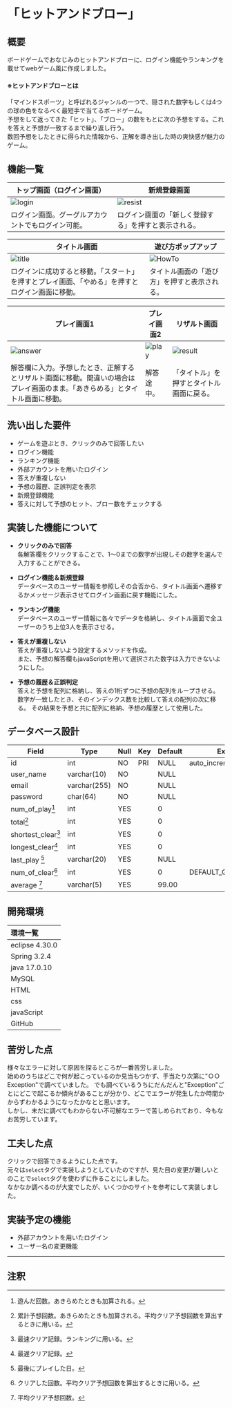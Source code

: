# 「ヒットアンドブロー」

## 概要
ボードゲームでおなじみのヒットアンドブローに、ログイン機能やランキングを載せてwebゲーム風に作成しました。

#### ※ヒットアンドブローとは  
  「マインドスポーツ」と呼ばれるジャンルの一つで、隠された数字もしくは4つの球の色をなるべく最短手で当てるボードゲーム。  
  予想をして返ってきた「ヒット」、「ブロー」の数をもとに次の予想をする。これを答えと予想が一致するまで繰り返し行う。  
  数回予想をしたときに得られた情報から、正解を導き出した時の爽快感が魅力のゲーム。

## 機能一覧

|トップ画面（ログイン画面）|新規登録画面|
|-----|-----|
|![login](https://private-user-images.githubusercontent.com/168606293/327324586-dbf07834-ff94-4711-bc92-dec307c832c6.png?jwt=eyJhbGciOiJIUzI1NiIsInR5cCI6IkpXVCJ9.eyJpc3MiOiJnaXRodWIuY29tIiwiYXVkIjoicmF3LmdpdGh1YnVzZXJjb250ZW50LmNvbSIsImtleSI6ImtleTUiLCJleHAiOjE3MTQ2Mjk3MzUsIm5iZiI6MTcxNDYyOTQzNSwicGF0aCI6Ii8xNjg2MDYyOTMvMzI3MzI0NTg2LWRiZjA3ODM0LWZmOTQtNDcxMS1iYzkyLWRlYzMwN2M4MzJjNi5wbmc_WC1BbXotQWxnb3JpdGhtPUFXUzQtSE1BQy1TSEEyNTYmWC1BbXotQ3JlZGVudGlhbD1BS0lBVkNPRFlMU0E1M1BRSzRaQSUyRjIwMjQwNTAyJTJGdXMtZWFzdC0xJTJGczMlMkZhd3M0X3JlcXVlc3QmWC1BbXotRGF0ZT0yMDI0MDUwMlQwNTU3MTVaJlgtQW16LUV4cGlyZXM9MzAwJlgtQW16LVNpZ25hdHVyZT0xZGQ2YWZkMzIxYjVmNjg4N2UwMDlhMDIyZDFmNzY0NDlkZDFkOWE4NWE2OWJiZGNkODAxNjg3NTg1MDNiMWVhJlgtQW16LVNpZ25lZEhlYWRlcnM9aG9zdCZhY3Rvcl9pZD0wJmtleV9pZD0wJnJlcG9faWQ9MCJ9.OqobfvDlrdrCfveBWMGEUEAxZcwDclTPJyF0Hitza8k)|![resist](https://private-user-images.githubusercontent.com/168606293/327324716-0f766655-29b0-4350-ab49-090bbfd5aa9f.png?jwt=eyJhbGciOiJIUzI1NiIsInR5cCI6IkpXVCJ9.eyJpc3MiOiJnaXRodWIuY29tIiwiYXVkIjoicmF3LmdpdGh1YnVzZXJjb250ZW50LmNvbSIsImtleSI6ImtleTUiLCJleHAiOjE3MTQ2Mjk3OTEsIm5iZiI6MTcxNDYyOTQ5MSwicGF0aCI6Ii8xNjg2MDYyOTMvMzI3MzI0NzE2LTBmNzY2NjU1LTI5YjAtNDM1MC1hYjQ5LTA5MGJiZmQ1YWE5Zi5wbmc_WC1BbXotQWxnb3JpdGhtPUFXUzQtSE1BQy1TSEEyNTYmWC1BbXotQ3JlZGVudGlhbD1BS0lBVkNPRFlMU0E1M1BRSzRaQSUyRjIwMjQwNTAyJTJGdXMtZWFzdC0xJTJGczMlMkZhd3M0X3JlcXVlc3QmWC1BbXotRGF0ZT0yMDI0MDUwMlQwNTU4MTFaJlgtQW16LUV4cGlyZXM9MzAwJlgtQW16LVNpZ25hdHVyZT04YTM2N2U5NTIwOWNlNWM1YjM5MjQyY2M0ZTcwY2E0NTdiZTU3MjBjNDcwYmQwZjJiNThkN2QyNmVmOTcxNjU2JlgtQW16LVNpZ25lZEhlYWRlcnM9aG9zdCZhY3Rvcl9pZD0wJmtleV9pZD0wJnJlcG9faWQ9MCJ9.JyW-0m1703tdtx3qbzfP1acM4R23m3Dg5_404qrgWr8)|
|ログイン画面。グーグルアカウントでもログイン可能。|ログイン画面の「新しく登録する」を押すと表示される。|

|タイトル画面|遊び方ポップアップ|
|-----|-----|
|![title](https://private-user-images.githubusercontent.com/168606293/327324186-73c22008-29e4-4997-be91-4ccf0a8764f4.png?jwt=eyJhbGciOiJIUzI1NiIsInR5cCI6IkpXVCJ9.eyJpc3MiOiJnaXRodWIuY29tIiwiYXVkIjoicmF3LmdpdGh1YnVzZXJjb250ZW50LmNvbSIsImtleSI6ImtleTUiLCJleHAiOjE3MTQ2Mjk2MDIsIm5iZiI6MTcxNDYyOTMwMiwicGF0aCI6Ii8xNjg2MDYyOTMvMzI3MzI0MTg2LTczYzIyMDA4LTI5ZTQtNDk5Ny1iZTkxLTRjY2YwYTg3NjRmNC5wbmc_WC1BbXotQWxnb3JpdGhtPUFXUzQtSE1BQy1TSEEyNTYmWC1BbXotQ3JlZGVudGlhbD1BS0lBVkNPRFlMU0E1M1BRSzRaQSUyRjIwMjQwNTAyJTJGdXMtZWFzdC0xJTJGczMlMkZhd3M0X3JlcXVlc3QmWC1BbXotRGF0ZT0yMDI0MDUwMlQwNTU1MDJaJlgtQW16LUV4cGlyZXM9MzAwJlgtQW16LVNpZ25hdHVyZT00OTJmMmFkOTY2ZGQxOGFkOGUwOTczMTI4ZjM1NDEzOGQ3ZmVmMzVkNDNkOGVlNWYyNDgzNTRlMjNiNDQ5MTRiJlgtQW16LVNpZ25lZEhlYWRlcnM9aG9zdCZhY3Rvcl9pZD0wJmtleV9pZD0wJnJlcG9faWQ9MCJ9.DwmutFdkajmcVuEpIj60V1Y2l8eC4Nb6-B1CP6e3o3w)|![HowTo](https://private-user-images.githubusercontent.com/168606293/327325038-decbc552-f4a4-4958-8e46-b822552850f0.png?jwt=eyJhbGciOiJIUzI1NiIsInR5cCI6IkpXVCJ9.eyJpc3MiOiJnaXRodWIuY29tIiwiYXVkIjoicmF3LmdpdGh1YnVzZXJjb250ZW50LmNvbSIsImtleSI6ImtleTUiLCJleHAiOjE3MTQ2Mjk4OTIsIm5iZiI6MTcxNDYyOTU5MiwicGF0aCI6Ii8xNjg2MDYyOTMvMzI3MzI1MDM4LWRlY2JjNTUyLWY0YTQtNDk1OC04ZTQ2LWI4MjI1NTI4NTBmMC5wbmc_WC1BbXotQWxnb3JpdGhtPUFXUzQtSE1BQy1TSEEyNTYmWC1BbXotQ3JlZGVudGlhbD1BS0lBVkNPRFlMU0E1M1BRSzRaQSUyRjIwMjQwNTAyJTJGdXMtZWFzdC0xJTJGczMlMkZhd3M0X3JlcXVlc3QmWC1BbXotRGF0ZT0yMDI0MDUwMlQwNTU5NTJaJlgtQW16LUV4cGlyZXM9MzAwJlgtQW16LVNpZ25hdHVyZT04MTkyMjlkNWJkZmU2MzcxNTUzZmViYTBmZjYxOWVhMzQ0ZGJiN2IwOTQwMDE5YzFkNTA5NWQzYjU5ZTMyODQ3JlgtQW16LVNpZ25lZEhlYWRlcnM9aG9zdCZhY3Rvcl9pZD0wJmtleV9pZD0wJnJlcG9faWQ9MCJ9.ZpM9KRRG-JwsszMTRVIT_i5fkq9m8pFNFCO09rYqHDc)|
|ログインに成功すると移動。「スタート」を押すとプレイ画面、「やめる」を押すとログイン画面に移動。|タイトル画面の「遊び方」を押すと表示される。|

|プレイ画面1|プレイ画面2|リザルト画面|
|-----|-----|-----|
|![answer](https://private-user-images.githubusercontent.com/168606293/327325144-246610ba-e9d9-4ee3-b275-a6a85e5e07e7.png?jwt=eyJhbGciOiJIUzI1NiIsInR5cCI6IkpXVCJ9.eyJpc3MiOiJnaXRodWIuY29tIiwiYXVkIjoicmF3LmdpdGh1YnVzZXJjb250ZW50LmNvbSIsImtleSI6ImtleTUiLCJleHAiOjE3MTQ2Mjk5MzQsIm5iZiI6MTcxNDYyOTYzNCwicGF0aCI6Ii8xNjg2MDYyOTMvMzI3MzI1MTQ0LTI0NjYxMGJhLWU5ZDktNGVlMy1iMjc1LWE2YTg1ZTVlMDdlNy5wbmc_WC1BbXotQWxnb3JpdGhtPUFXUzQtSE1BQy1TSEEyNTYmWC1BbXotQ3JlZGVudGlhbD1BS0lBVkNPRFlMU0E1M1BRSzRaQSUyRjIwMjQwNTAyJTJGdXMtZWFzdC0xJTJGczMlMkZhd3M0X3JlcXVlc3QmWC1BbXotRGF0ZT0yMDI0MDUwMlQwNjAwMzRaJlgtQW16LUV4cGlyZXM9MzAwJlgtQW16LVNpZ25hdHVyZT03MGEwYjIyYjAwM2RiMTEwNTMyNzM4NzhjMjJmZjI1ZDE2ODIyNjUwMGM4N2UzZTRmYTdjYjFjYWEwMTk0ZDIwJlgtQW16LVNpZ25lZEhlYWRlcnM9aG9zdCZhY3Rvcl9pZD0wJmtleV9pZD0wJnJlcG9faWQ9MCJ9.8_JZiTOvQjgFC8nZlodKvdgFmfksdrSMhQsYlQ-wBRI)|![play](https://private-user-images.githubusercontent.com/168606293/327324905-5ced71bd-1f35-409c-b960-361986d5da32.png?jwt=eyJhbGciOiJIUzI1NiIsInR5cCI6IkpXVCJ9.eyJpc3MiOiJnaXRodWIuY29tIiwiYXVkIjoicmF3LmdpdGh1YnVzZXJjb250ZW50LmNvbSIsImtleSI6ImtleTUiLCJleHAiOjE3MTQ2Mjk4NDcsIm5iZiI6MTcxNDYyOTU0NywicGF0aCI6Ii8xNjg2MDYyOTMvMzI3MzI0OTA1LTVjZWQ3MWJkLTFmMzUtNDA5Yy1iOTYwLTM2MTk4NmQ1ZGEzMi5wbmc_WC1BbXotQWxnb3JpdGhtPUFXUzQtSE1BQy1TSEEyNTYmWC1BbXotQ3JlZGVudGlhbD1BS0lBVkNPRFlMU0E1M1BRSzRaQSUyRjIwMjQwNTAyJTJGdXMtZWFzdC0xJTJGczMlMkZhd3M0X3JlcXVlc3QmWC1BbXotRGF0ZT0yMDI0MDUwMlQwNTU5MDdaJlgtQW16LUV4cGlyZXM9MzAwJlgtQW16LVNpZ25hdHVyZT00MThlZDYyYjYwZWY0ZTU2MDM0YWUyZTllMDY4ODlhNTNmMzg3YjliMzM4Nzg0M2RlYTBhNmNiNDEwNTg1OWQ1JlgtQW16LVNpZ25lZEhlYWRlcnM9aG9zdCZhY3Rvcl9pZD0wJmtleV9pZD0wJnJlcG9faWQ9MCJ9.YWlOncCdjH6y6l_MrKGpYiMmgzLWfzGyMzVwERUDI8I)|![result](https://private-user-images.githubusercontent.com/168606293/327325295-4f45e9a6-b356-4e06-b9bf-02def712fe2d.png?jwt=eyJhbGciOiJIUzI1NiIsInR5cCI6IkpXVCJ9.eyJpc3MiOiJnaXRodWIuY29tIiwiYXVkIjoicmF3LmdpdGh1YnVzZXJjb250ZW50LmNvbSIsImtleSI6ImtleTUiLCJleHAiOjE3MTQ2Mjk5NzEsIm5iZiI6MTcxNDYyOTY3MSwicGF0aCI6Ii8xNjg2MDYyOTMvMzI3MzI1Mjk1LTRmNDVlOWE2LWIzNTYtNGUwNi1iOWJmLTAyZGVmNzEyZmUyZC5wbmc_WC1BbXotQWxnb3JpdGhtPUFXUzQtSE1BQy1TSEEyNTYmWC1BbXotQ3JlZGVudGlhbD1BS0lBVkNPRFlMU0E1M1BRSzRaQSUyRjIwMjQwNTAyJTJGdXMtZWFzdC0xJTJGczMlMkZhd3M0X3JlcXVlc3QmWC1BbXotRGF0ZT0yMDI0MDUwMlQwNjAxMTFaJlgtQW16LUV4cGlyZXM9MzAwJlgtQW16LVNpZ25hdHVyZT0zZjQ1NTM1ZjFjYWQwNzc2M2VlMTk3MWQyZWU1OTdmZGQ0OWE3MjYxOWFhNTVjODQ5ZWQyNzg5Njk5NWIyOGE1JlgtQW16LVNpZ25lZEhlYWRlcnM9aG9zdCZhY3Rvcl9pZD0wJmtleV9pZD0wJnJlcG9faWQ9MCJ9.RgqEsfUGLAgas21UJDPaL27GM3SQLhhdgH6ycT1NmEo)|
|解答欄に入力。予想したとき、正解するとリザルト画面に移動。間違いの場合はプレイ画面のまま。「あきらめる」とタイトル画面に移動。|解答途中。|「タイトル」を押すとタイトル画面に戻る。|

## 洗い出した要件

- ゲームを遊ぶとき、クリックのみで回答したい
- ログイン機能
- ランキング機能
- 外部アカウントを用いたログイン
- 答えが重複しない
- 予想の履歴、正誤判定を表示
- 新規登録機能
- 答えに対して予想のヒット、ブロー数をチェックする

## 実装した機能について

- **クリックのみで回答**  
  各解答欄をクリックすることで、1～0までの数字が出現しその数字を選んで入力することができる。

- **ログイン機能＆新規登録**  
  データベースのユーザー情報を参照しその合否から、タイトル画面へ遷移するかメッセージ表示させてログイン画面に戻す機能にした。

- **ランキング機能**  
  データベースのユーザー情報に各々でデータを格納し、タイトル画面で全ユーザーのうち上位3人を表示させる。

- **答えが重複しない**  
  答えが重複しないよう設定するメソッドを作成。  
  また、予想の解答欄もjavaScriptを用いて選択された数字は入力できないようにした。

- **予想の履歴＆正誤判定**  
  答えと予想を配列に格納し、答えの1桁ずつに予想の配列をループさせる。数字が一致したとき、そのインデックス数を比較して答えの配列の次に移る。
  その結果を予想と共に配列に格納、予想の履歴として使用した。

## データベース設計


| Field          | Type         | Null | Key | Default | Extra             |
|----------------|--------------|------|-----|---------|-------------------|
| id             | int          | NO   | PRI | NULL    | auto_increment    |
| user_name      | varchar(10)  | NO   |     | NULL    |                   |
| email          | varchar(255) | NO   |     | NULL    |                   |
| password       | char(64)     | NO   |     | NULL    |                   |
| num_of_play[^1]| int          | YES  |     | 0       |                   |
| total[^2]      | int          | YES  |     | 0       |                   |
| shortest_clear[^3]| int       | YES  |     | 0       |                   |
| longest_clear[^4]| int        | YES  |     | 0       |                   |
| last_play  [^5]| varchar(20)  | YES  |     | NULL    |                   |
| num_of_clear[^6]| int         | YES  |     | 0       | DEFAULT_GENERATED |
| average    [^7]| varchar(5)   | YES  |     | 99.00   |                   |

[^1]:遊んだ回数。あきらめたときも加算される。
[^2]:累計予想回数。あきらめたときも加算される。平均クリア予想回数を算出するときに用いる。
[^3]:最速クリア記録。ランキングに用いる。
[^4]:最遅クリア記録。
[^5]:最後にプレイした日。
[^6]:クリアした回数。平均クリア予想回数を算出するときに用いる。
[^7]:平均クリア予想回数。


## 開発環境

|環境一覧|
|:---|
|eclipse 4.30.0|
|Spring 3.2.4|
|java 17.0.10|
|MySQL|
|HTML|
|css|
|javaScript|
|GitHub|

## 苦労した点

様々なエラーに対して原因を探るところが一番苦労しました。  
始めのうちはどこで何が起こっているのか見当もつかず、手当たり次第に"ＯＯException"で調べていました。
でも調べているうちにだんだんと"Exception"ごとにどこで起こるか傾向があることが分かり、どこでエラーが発生したか時間かからずわかるようになったかなとと思います。  
しかし、未だに調べてもわからない不可解なエラーで苦しめられており、今もなお苦労しています。

## 工夫した点

クリックで回答できるようにした点です。  
元々は`select`タグで実装しようとしていたのですが、見た目の変更が難しいとのことで`select`タグを使わずに作ることにしました。  
なかなか調べるのが大変でしたが、いくつかのサイトを参考にして実装しました。

## 実装予定の機能

- 外部アカウントを用いたログイン
- ユーザー名の変更機能

***

## 注釈
